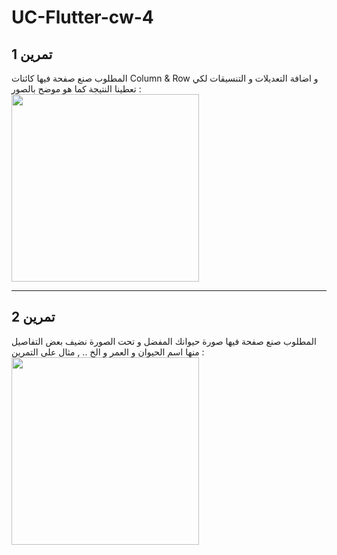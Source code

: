 # UC-Flutter-cw-4

## تمرين 1
المطلوب صنع صفحة فيها كائنات Column & Row و اضافة التعديلات و التنسيقات لكي تعطينا النتيجة كما هو موضح بالصور :
<img src="rimages/c4-cw1.jpg" height="300"/>

__________________________________________________________________________________________________

## تمرين 2
المطلوب صنع صفحة فيها صورة حيوانك المفضل و تحت الصورة نضيف بعض التفاصيل منها اسم الحيوان و العمر و الخ .. , مثال على التمرين :
<img src="rimages/c4-cw2.jpg" height="300"/>
